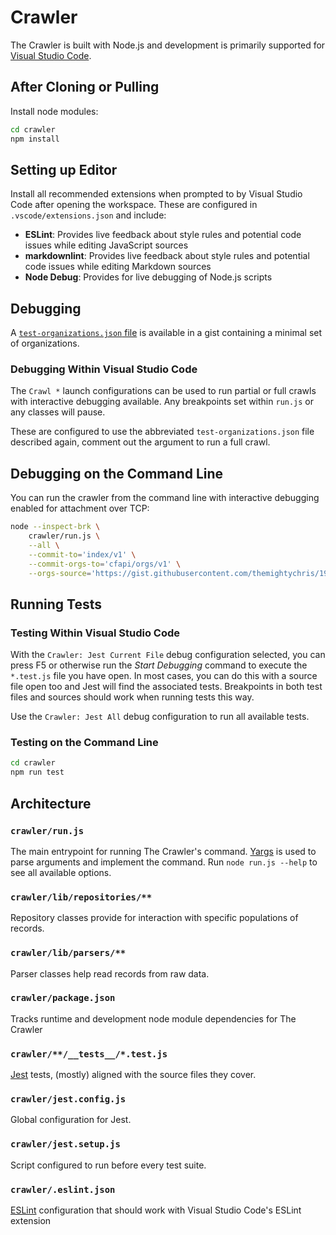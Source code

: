 # Crawler

The Crawler is built with Node.js and development is primarily supported for [Visual Studio Code](https://code.visualstudio.com/).

## After Cloning or Pulling

Install node modules:

```bash
cd crawler
npm install
```

## Setting up Editor

Install all recommended extensions when prompted to by Visual Studio Code after opening the workspace. These are configured in `.vscode/extensions.json` and include:

- **ESLint**: Provides live feedback about style rules and potential code issues while editing JavaScript sources
- **markdownlint**: Provides live feedback about style rules and potential code issues while editing Markdown sources
- **Node Debug**: Provides for live debugging of Node.js scripts

## Debugging

A [`test-organizations.json` file](https://gist.githubusercontent.com/themightychris/192929e226f7077d0b08013fcda81952/raw/ffe6fcecea0d84f8317d5fc1a4c57cb136d580d3/test-organizations.json) is available in a gist containing a minimal set of organizations.

### Debugging Within Visual Studio Code

The `Crawl *` launch configurations can be used to run partial or full crawls with interactive debugging available. Any breakpoints set within `run.js` or any classes will pause.

These are configured to use the abbreviated `test-organizations.json` file described again, comment out the argument to run a full crawl.

## Debugging on the Command Line

You can run the crawler from the command line with interactive debugging enabled for attachment over TCP:

```bash
node --inspect-brk \
    crawler/run.js \
    --all \
    --commit-to='index/v1' \
    --commit-orgs-to='cfapi/orgs/v1' \
    --orgs-source='https://gist.githubusercontent.com/themightychris/192929e226f7077d0b08013fcda81952/raw/ffe6fcecea0d84f8317d5fc1a4c57cb136d580d3/test-organizations.json'
```

## Running Tests

### Testing Within Visual Studio Code

With the `Crawler: Jest Current File` debug configuration selected, you can press F5 or otherwise run the *Start Debugging* command to execute the `*.test.js` file you have open. In most cases, you can do this with a source file open too and Jest will find the associated tests. Breakpoints in both test files and sources should work when running tests this way.

Use the `Crawler: Jest All` debug configuration to run all available tests.

### Testing on the Command Line

```bash
cd crawler
npm run test
```

## Architecture

### `crawler/run.js`

The main entrypoint for running The Crawler's command. [Yargs](http://yargs.js.org/) is used to parse arguments and implement the command. Run `node run.js --help` to see all available options.

### `crawler/lib/repositories/**`

Repository classes provide for interaction with specific populations of records.

### `crawler/lib/parsers/**`

Parser classes help read records from raw data.

### `crawler/package.json`

Tracks runtime and development node module dependencies for The Crawler

### `crawler/**/__tests__/*.test.js`

[Jest](https://jestjs.io/) tests, (mostly) aligned with the source files they cover.

### `crawler/jest.config.js`

Global configuration for Jest.

### `crawler/jest.setup.js`

Script configured to run before every test suite.

### `crawler/.eslint.json`

[ESLint](https://eslint.org/) configuration that should work with Visual Studio Code's ESLint extension
